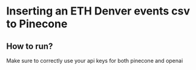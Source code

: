 # Inserting an ETH Denver events csv to Pinecone

## How to run?
Make sure to correctly use your api keys for both pinecone and openai
